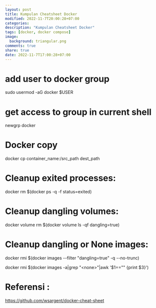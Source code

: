 ```yaml
---
layout: post
title: Kumpulan Cheatsheet Docker
modified: 2022-11-7T20:00:28+07:00
categories:
description: "Kumpulan Cheatsheet Docker"
tags: [docker, docker compose]
image:
  background: triangular.png
comments: true
share: true
date: 2022-11-7T17:00:28+07:00
---
```


# add user to docker group
sudo usermod -aG docker $USER

# get access to group in current shell
newgrp docker

# Docker copy
docker cp container_name:/src_path dest_path

# Cleanup exited processes:
docker rm $(docker ps -q -f status=exited)

# Cleanup dangling volumes:
docker volume rm $(docker volume ls -qf dangling=true)

# Cleanup dangling or None images:
docker rmi $(docker images --filter "dangling=true" -q --no-trunc)

docker rmi $(docker images -a|grep "<none>"|awk '$1=="<none>" {print $3}')


# Referensi : 
https://github.com/wsargent/docker-cheat-sheet
